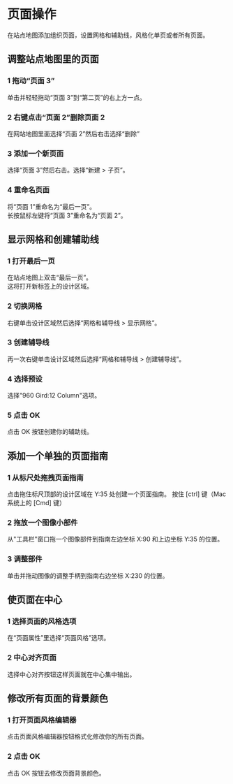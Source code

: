 # 页面操作

在站点地图添加组织页面，设置网格和辅助线，风格化单页或者所有页面。

## 调整站点地图里的页面


### 1 拖动“页面 3”
单击并轻轻拖动“页面 3”到“第二页”的右上方一点。

### 2 右键点击“页面 2”删除页面 2
在网站地图里面选择“页面 2”然后右击选择“删除”

### 3 添加一个新页面
选择“页面 3”然后右击。选择“新建 > 子页”。

### 4 重命名页面
将“页面 1”重命名为“最后一页”。  
长按鼠标左键将“页面 3”重命名为“页面 2”。

## 显示网格和创建辅助线


### 1 打开最后一页
在站点地图上双击“最后一页”。  
这将打开新标签上的设计区域。

### 2 切换网格
右键单击设计区域然后选择“网格和辅导线 > 显示网格”。

### 3 创建辅导线
再一次右键单击设计区域然后选择“网格和辅导线 > 创建辅导线”。

### 4 选择预设
选择"960 Gird:12 Column"选项。

### 5 点击 OK 
点击 OK 按钮创建你的辅助线。

## 添加一个单独的页面指南


### 1 从标尺处拖拽页面指南
点击拖住标尺顶部的设计区域在 Y:35 处创建一个页面指南。
按住 [ctrl] 键（Mac系统上的 [Cmd] 键）

### 2 拖放一个图像小部件
从"工具栏"窗口拖一个图像部件到指南左边坐标 X:90 和上边坐标 Y:35 的位置。

### 3 调整部件
单击并拖动图像的调整手柄到指南右边坐标 X:230 的位置。

## 使页面在中心


### 1 选择页面的风格选项
在“页面属性”里选择“页面风格”选项。

### 2 中心对齐页面
选择中心对齐按钮这样页面就在中心集中输出。

## 修改所有页面的背景颜色


### 1 打开页面风格编辑器
点击页面风格编辑器按钮格式化修改你的所有页面。

### 2 点击 OK 
点击 OK 按钮去修改页面背景颜色。
